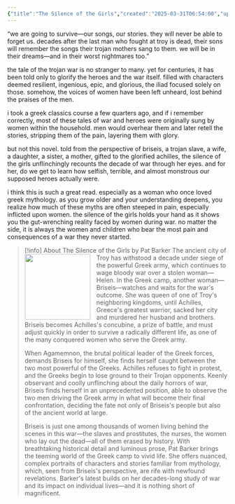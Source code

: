 ```yaml
---
{"title":"The Silence of the Girls","created":"2025-03-31T06:54:00","updated":"2023-03-27","read_count":"1","authors":["Pat Barker"],"rating":4,"dg-publish":true,"cover":"https://upload.wikimedia.org/wikipedia/en/8/8d/The_Silence_of_the_Girls.jpg","dg-metatags":{"og:image":"https://images-na.ssl-images-amazon.com/images/S/compressed.photo.goodreads.com/books/1673909740i/78814176.jpg"},"reviewed":true,"log":[{"status":"Read","timestamp":"2016-03-10T00:00:00+06:00"},{"status":"To Read","timestamp":"2015-11-29T00:00:00+06:00"}],"status":"Read","dg-path":"Reading/Books/Read/The Silence of the Girls by Pat Barker","permalink":"/reading/books/read/the-silence-of-the-girls-by-pat-barker/","metatags":{"og:image":"https://images-na.ssl-images-amazon.com/images/S/compressed.photo.goodreads.com/books/1673909740i/78814176.jpg"},"dgPassFrontmatter":true,"noteIcon":"1"}
---
```



“we are going to survive—our songs, our stories. they will never be able to forget us. decades after the last man who fought at troy is dead, their sons will remember the songs their trojan mothers sang to them. we will be in their dreams—and in their worst nightmares too.”  
  
the tale of the trojan war is no stranger to many. yet for centuries, it has been told only to glorify the heroes and the war itself. filled with characters deemed resilient, ingenious, epic, and glorious, the iliad focused solely on those. somehow, the voices of women have been left unheard, lost behind the praises of the men.  
  
i took a greek classics course a few quarters ago, and if i remember correctly, most of these tales of war and heroes were originally sung by women within the household. men would overhear them and later retell the stories, stripping them of the pain, layering them with glory.  
  
but not this novel. told from the perspective of briseis, a trojan slave, a wife, a daughter, a sister, a mother, gifted to the glorified achilles, the silence of the girls unflinchingly recounts the decade of war through her eyes. and for her, do we get to learn how selfish, terrible, and almost monstrous our supposed heroes actually were.  
  
i think this is such a great read. especially as a woman who once loved greek mythology. as you grow older and your understanding deepens, you realize how much of these myths are often steeped in pain, especially inflicted upon women. the silence of the girls holds your hand as it shows you the gut-wrenching reality faced by women during war. no matter the side, it is always the women and children who bear the most pain and consequences of a war they never started.

> [!info] About The Silence of the Girls by Pat Barker
><img src="https://upload.wikimedia.org/wikipedia/en/8/8d/The_Silence_of_the_Girls.jpg" style="float: left; margin-right: 1em; width: 150px; height: auto;" /> The ancient city of Troy has withstood a decade under siege of the powerful Greek army, which continues to wage bloody war over a stolen woman—Helen. In the Greek camp, another woman—Briseis—watches and waits for the war's outcome. She was queen of one of Troy's neighboring kingdoms, until Achilles, Greece's greatest warrior, sacked her city and murdered her husband and brothers. Briseis becomes Achilles's concubine, a prize of battle, and must adjust quickly in order to survive a radically different life, as one of the many conquered women who serve the Greek army.  
>
>When Agamemnon, the brutal political leader of the Greek forces, demands Briseis for himself, she finds herself caught between the two most powerful of the Greeks. Achilles refuses to fight in protest, and the Greeks begin to lose ground to their Trojan opponents. Keenly observant and coolly unflinching about the daily horrors of war, Briseis finds herself in an unprecedented position, able to observe the two men driving the Greek army in what will become their final confrontation, deciding the fate not only of Briseis's people but also of the ancient world at large.  
>
>Briseis is just one among thousands of women living behind the scenes in this war—the slaves and prostitutes, the nurses, the women who lay out the dead—all of them erased by history. With breathtaking historical detail and luminous prose, Pat Barker brings the teeming world of the Greek camp to vivid life. She offers nuanced, complex portraits of characters and stories familiar from mythology, which, seen from Briseis's perspective, are rife with newfound revelations. Barker's latest builds on her decades-long study of war and its impact on individual lives—and it is nothing short of magnificent.
  

